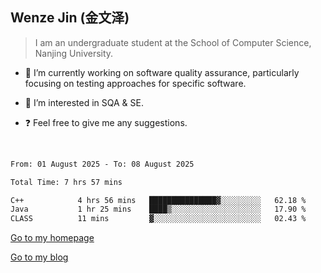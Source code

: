 ## Wenze Jin (金文泽)

> I am an undergraduate student at the School of Computer Science, Nanjing University.

- 🔭 I’m currently working on software quality assurance, particularly focusing on testing approaches for specific software.
  
- 🌱 I’m interested in SQA & SE.
  
- ❓ Feel free to give me any suggestions.  

<br>  

<!--START_SECTION:waka-->

```txt
From: 01 August 2025 - To: 08 August 2025

Total Time: 7 hrs 57 mins

C++            4 hrs 56 mins   ███████████████▓░░░░░░░░░   62.18 %
Java           1 hr 25 mins    ████▒░░░░░░░░░░░░░░░░░░░░   17.90 %
CLASS          11 mins         ▓░░░░░░░░░░░░░░░░░░░░░░░░   02.43 %
```

<!--END_SECTION:waka-->

[Go to my homepage](https://wenzejin.github.io)

[Go to my blog](https://wenzejin.notion.site/Wenze-Jin-s-Blog-1635e9fa7b6d80b3adcedfacc74aa717?pvs=4)
